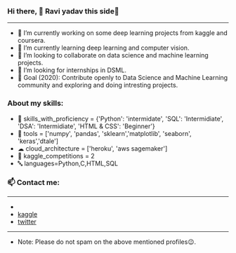### Hi there, 👋 Ravi yadav this side🤗
***
- 🔭 I’m currently working on some deep learning projects from kaggle and coursera.
- 🌱 I’m currently learning deep learning and computer vision.
- 👯 I’m looking to collaborate on data science and machine learning projects.
- 🤔 I’m looking for internships in DSML.
- 🎯 Goal (2020): Contribute openly to Data Science and Machine Learning community and exploring and doing intresting projects.

### About my skills:
- 💼 skills_with_proficiency = {'Python': 'intermidate', 'SQL': 'Intermidiate', 'DSA': 'Intermidiate', 'HTML & CSS': 'Beginner'}
- 🔧 tools = ['numpy', 'pandas', 'sklearn','matplotlib', 'seaborn', 'keras','dtale']
- ☁ cloud_architecture = ['heroku', 'aws sagemaker']
- 📒 kaggle_competitions = 2
- 🔤 languages=Python,C,HTML,SQL

### 📫 Contact me:
***
- [![]()](https://www.linkedin.com/in/ravi-yadav-471508193/)
- [kaggle](https://www.kaggle.com/raviyaduvansi)
- [twitter](https://twitter.com/RaviYad94128356)
***
- Note: Please do not spam on the above mentioned profiles😉.


